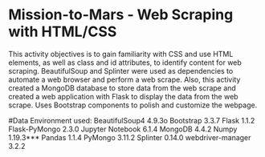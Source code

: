 # Mission-to-Mars  -  Web Scraping with HTML/CSS

This activity objectives is to gain familiarity with CSS and use HTML elements, as well as class and id attributes, to identify content for web scraping.
BeautifulSoup and Splinter were used as dependencies  to automate a web browser and perform a web scrape.
Also, this activity created a MongoDB database to store data from the web scrape and created a web application with Flask to display the data from the web scrape.
Uses Bootstrap components to polish and customize the webpage.

#Data Environment used:
BeautifulSoup4 4.9.3o
Bootstrap 3.3.7
Flask 1.1.2
Flask-PyMongo 2.3.0
Jupyter Notebook 6.1.4
MongoDB 4.4.2
Numpy 1.19.3***
Pandas 1.1.4
PyMongo 3.11.2
Splinter 0.14.0
webdriver-manager 3.2.2

